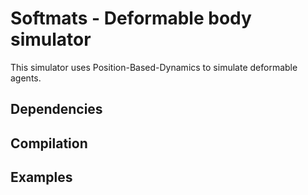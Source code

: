 # Softmats - Deformable body simulator

This simulator uses Position-Based-Dynamics to simulate deformable agents.

## Dependencies

## Compilation

## Examples